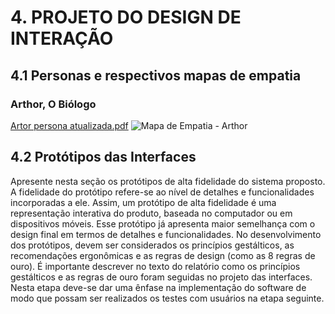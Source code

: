 # 4. PROJETO DO DESIGN DE INTERAÇÃO

## 4.1 Personas e respectivos mapas de empatia

### Arthor, O Biólogo
[Artor persona atualizada.pdf](https://github.com/user-attachments/files/17691310/Artor.persona.atualizada.pdf)
![Mapa de Empatia - Arthor](https://github.com/user-attachments/assets/bbc6f4ba-0871-42dd-a83f-edeba1b5e5d6)


## 4.2 Protótipos das Interfaces
Apresente nesta seção os protótipos de alta fidelidade do sistema proposto. A fidelidade do protótipo refere-se ao nível de detalhes e funcionalidades incorporadas a ele. Assim, um protótipo de alta fidelidade é uma representação interativa do produto, baseada no computador ou em dispositivos móveis. Esse protótipo já apresenta maior semelhança com o design final em termos de detalhes e funcionalidades. No desenvolvimento dos protótipos, devem ser considerados os princípios gestálticos, as recomendações ergonômicas e as regras de design (como as 8 regras de ouro). É importante descrever no texto do relatório como os princípios gestálticos e as regras de ouro foram seguidas no projeto das interfaces. Nesta etapa deve-se dar uma ênfase na implementação do software de modo que possam ser realizados os testes com usuários na etapa seguinte.

